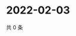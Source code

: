 # 2022-02-03

共 0 条

<!-- BEGIN WEIBO -->
<!-- 最后更新时间 Thu Feb 03 2022 05:08:03 GMT+0800 (China Standard Time) -->

<!-- END WEIBO -->
